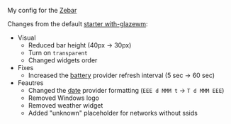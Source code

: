 My config for the [Zebar](https://github.com/glzr-io/zebar)

Changes from the default [starter with-glazewm](https://github.com/glzr-io/zebar/tree/main/examples/starter):
- Visual
  - Reduced bar height (40px -> 30px)
  - Turn on `transparent`
  - Changed widgets order
- Fixes
  - Increased the [battery](https://github.com/glzr-io/zebar?tab=readme-ov-file#Battery) provider refresh interval (5 sec -> 60 sec)
- Feautres
  - Changed the [date](https://github.com/glzr-io/zebar?tab=readme-ov-file#Date) provider formatting (`EEE d MMM t` -> `T d MMM EEE`)
  - Removed Windows logo
  - Removed weather widget
  - Added "unknown" placeholder for networks without ssids
